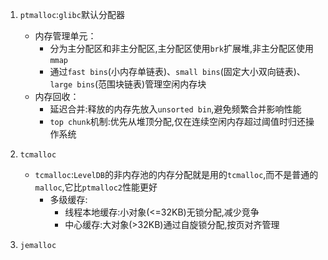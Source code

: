 1. `ptmalloc`:`glibc`默认分配器
      - 内存管理单元：
         * 分为主分配区和非主分配区,主分配区使用`brk`扩展堆,非主分配区使用`mmap`
         * 通过`fast bins`(小内存单链表)、`small bins`(固定大小双向链表)、`large bins`(范围块链表)管理空闲内存块 
      - 内存回收：
         * 延迟合并:释放的内存先放入`unsorted bin`,避免频繁合并影响性能
         * `top chunk`机制:优先从堆顶分配,仅在连续空闲内存超过阈值时归还操作系统  
  
2. `tcmalloc`
    * `tcmalloc`:`LevelDB`的非内存池的内存分配就是用的`tcmalloc`,而不是普通的`malloc`,它比`ptmalloc2`性能更好
      - 多级缓存:
         * 线程本地缓存:小对象(<=32KB)无锁分配,减少竞争
         * 中心缓存:大对象(>32KB)通过自旋锁分配,按页对齐管理

3. `jemalloc` 